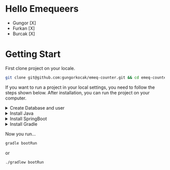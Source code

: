 # Hello Emequeers

* Gungor [X]
* Furkan [X]
* Burcak [X]


# Getting Start
First clone project on your locale.
```sh
git clone git@github.com:gungorkocak/emeq-counter.git && cd emeq-counter
```

If you want to run a project in your local settings, you need to follow the steps shown below. After installation, you can run the project on your computer.

<details>
<summary>Create Database and user</summary>
You need to create database and user in Postgresql. Login at Postgresql with `psql`. Than follow that steps.

```sql
create user emeq;
alter user emeq with encrypted password 'password';
create database emeqdb;
grant ALL privileges on database emeqDB to emeq;
```

Logout with `\q`.
</details>
<details>
<summary>Install Java</summary>
I prefer to use [Jenv](https://github.com/jenv/jenv) to manage Java versions on my mac.
Install Jenv via [homebrew](https://brew.sh/).

```sh
brew install jenv
jenv doctor
jenv enable-plugin export
```
Restart your shell by running `exec $SHELL -l` in the current session for the changes to take affect.

Now install latest Java version via homebrew.

```sh
brew cask install java
```

Then add Java to jenv for recognize it.

```sh
jenv add $(/usr/libexec/java_home)
```
</details>
<details>
<summary>Install SpringBoot</summary>
Install Spring via homebrew

```sh
brew install springboot
```
</details>
<details>
<summary>Install Gradle</summary>
Install Gradle and Gradle completion via homebrew

```sh
brew install gradle gradle-completion
```
For more visit [gradle-completion]https://github.com/gradle/gradle-completion repo on Github. You need to make your configurations for `bash` or `zsh`.
</details>

Now you run...
```sh
gradle bootRun
```
or
```sh
./gradlew bootRun
```

